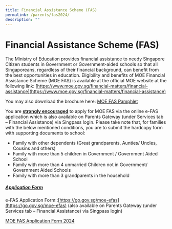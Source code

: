 ```yaml
---
title: Financial Assistance Scheme (FAS)
permalink: /parents/fas2024/
description: ""
---
```

# Financial Assistance Scheme (FAS)
The Ministry of Education provides financial assistance to needy Singapore Citizen students in Government or Government-aided schools so that all Singaporeans, regardless of their financial background, can benefit from the best opportunities in education. Eligibility and benefits of MOE Financial Assistance Scheme (MOE FAS) is available at the official MOE website at the following link:
[https://www.moe.gov.sg/financial-matters/financial-assistance](https://www.moe.gov.sg/financial-matters/financial-assistance)

You may also download the brochure here:   [MOE FAS Pamphlet](/files/2024_moe%20fas%20pamphet.pdf)

You are <u><b>strongly encouraged</b></u> to apply for MOE FAS via the online e-FAS application which is also available on Parents Gateway (under Services tab – Financial Assistance) via Singpass login.
Please take note that, for families with the below mentioned conditions, you are to submit the hardcopy form with supporting documents to school:
- Family with other dependents (Great grandparents, Aunties/ Uncles, Cousins and others)
- Family with more than 5 children in Government / Government Aided School
- Family with more than 4 unmarried Children not in Government/ Government Aided Schools
- Family with more than 3 grandparents in the household

##### <u>Application Form</u>
e-FAS Application Form::[https://go.gov.sg/moe-efas](https://go.gov.sg/moe-efas) (also available on Parents Gateway (under Services tab – Financial Assistance) via Singpass login)

[MOE FAS Application Form  2024](/files/2024%20moe%20fas%20application%20form.pdf)